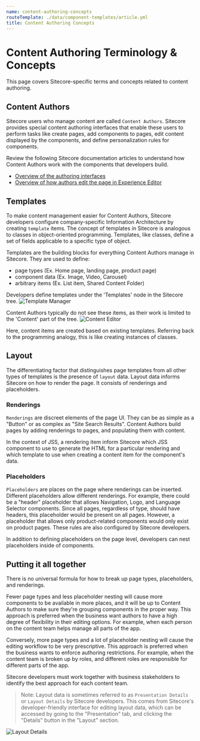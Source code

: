 ```yaml
---
name: content-authoring-concepts
routeTemplate: ./data/component-templates/article.yml
title: Content Authoring Concepts
---
```


# Content Authoring Terminology & Concepts
This page covers Sitecore-specific terms and concepts related to content authoring.

## Content Authors
Sitecore users who manage content are called `Content Authors`. Sitecore provides special content authoring interfaces that enable these users to perform tasks like create pages, add components to pages, edit content displayed by the components, and define personalization rules for components.

Review the following Sitecore documentation articles to understand how Content Authors work with the components that developers build.
- [Overview of the authoring interfaces](https://doc.sitecore.com/users/101/sitecore-experience-platform/en/the-editing-tools.html)
- [Overview of how authors edit the page in Experience Editor](https://doc.sitecore.com/users/101/sitecore-experience-platform/en/edit-a-field-in-the-experience-editor.html) 

## Templates
To make content management easier for Content Authors, Sitecore developers configure company-specific Information Architecture by creating `template` items. The concept of templates in Sitecore is analogous to classes in object-oriented programming. Templates, like classes, define a set of fields applicable to a specific type of object.

Templates are the building blocks for everything Content Authors manage in Sitecore. They are used to define:
  - page types (Ex. Home page, landing page, product page)
  - component data (Ex. Image, Video, Carousel)
  - arbitrary items (Ex. List item, Shared Content Folder)

Developers define templates under the 'Templates' node in the Sitecore tree.
![Template Manager](/assets/img/docs/nextjs/introduction/template-manager.png)

Content Authors typically do not see these items, as their work is limited to the 'Content' part of the tree.
![Content Editor](/assets/img/docs/nextjs/introduction/content-editor.png)

Here, content items are created based on existing templates. Referring back to the programming analogy, this is like creating instances of classes.

## Layout
The differentiating factor that distinguishes page templates from all other types of templates is the presence of `layout` data. Layout data informs Sitecore on how to render the page. It consists of renderings and placeholders.

### Renderings
`Renderings` are discreet elements of the page UI. They can be as simple as a "Button" or as complex as "Site Search Results". Content Authors build pages by adding renderings to pages, and populating them with content.

In the context of JSS, a rendering item inform Sitecore which JSS component to use to generate the HTML for a particular rendering and which template to use when creating a content item for the component's data. 

### Placeholders
`Placeholders` are places on the page where renderings can be inserted. Different placeholders allow different renderings. For example, there could be a "header" placeholder that allows Navigation, Logo, and Language Selector components. Since all pages, regardless of type, should have headers, this placeholder would be present on all pages. However, a placeholder that allows only product-related components would only exist on product pages. These rules are also configured by Sitecore developers.

In addition to defining placeholders on the page level, developers can nest placeholders inside of components.

## Putting it all together
There is no universal formula for how to break up page types, placeholders, and renderings. 

Fewer page types and less placeholder nesting will cause more components to be available in more places, and it will be up to Content Authors to make sure they're grouping components in the proper way. This approach is preferred when the business want authors to have a high degree of flexibility in their editing options. For example, when each person on the content team helps manage all parts of the app.

Conversely, more page types and a lot of placeholder nesting will cause the editing workflow to be very prescriptive. This approach is preferred when the business wants to enforce authoring restrictions. For example, when the content team is broken up by roles, and different roles are responsible for different parts of the app.

Sitecore developers must work together with business stakeholders to identify the best approach for each content team.

> Note: Layout data is sometimes referred to as `Presentation Details` or `Layout Details` by Sitecore developers. This comes from Sitecore's developer-friendly interface for editing layout data, which can  be accessed by going to the "Presentation" tab, and clicking the "Details" button in the "Layout" section.

![Layout Details](/assets/img/docs/nextjs/introduction/layout-details.png)
